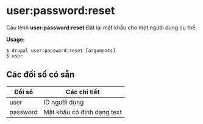 # user:password:reset
Câu lệnh **user:password:reset** Đặt lại mật khẩu cho một người dùng cụ thể.

**Usage:**
```
$ drupal user:password:reset [arguments] 
$ uspr  
```

## Các đối số có sẵn
Đối số | Các chi tiết
---------|-------------
user | ID người dùng
password | Mật khẩu có định dạng text
